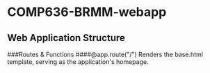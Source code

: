 # COMP636-BRMM-webapp
## Web Application Structure
###Routes & Functions
####@app.route("/")
Renders the base.html template, serving as the application's homepage.
